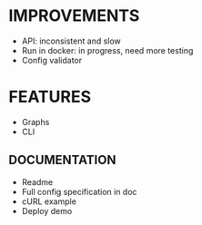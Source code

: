 # IMPROVEMENTS

* API: inconsistent and slow
* Run in docker: in progress, need more testing
* Config validator

# FEATURES

* Graphs
* CLI

## DOCUMENTATION

* Readme
* Full config specification in doc
* cURL example
* Deploy demo
